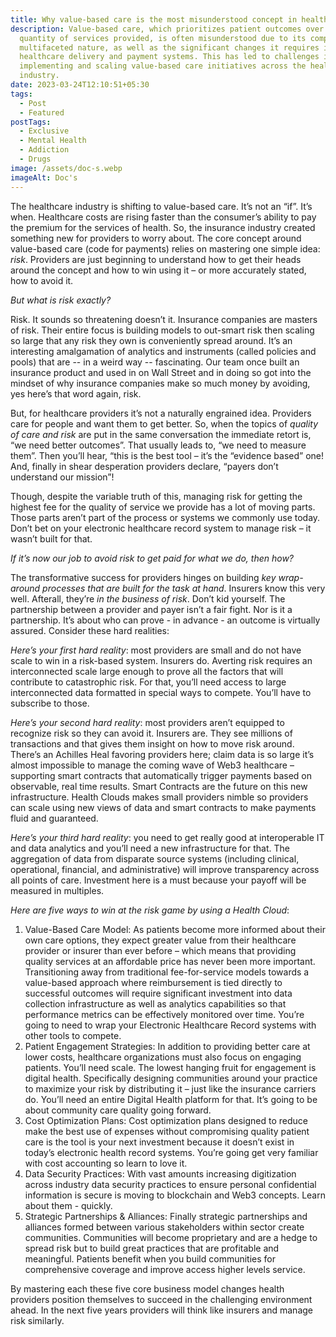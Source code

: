 ```yaml
---
title: Why value-based care is the most misunderstood concept in healthcare.
description: Value-based care, which prioritizes patient outcomes over the
  quantity of services provided, is often misunderstood due to its complex and
  multifaceted nature, as well as the significant changes it requires in
  healthcare delivery and payment systems. This has led to challenges in
  implementing and scaling value-based care initiatives across the healthcare
  industry.
date: 2023-03-24T12:10:51+05:30
tags:
  - Post
  - Featured
postTags:
  - Exclusive
  - Mental Health
  - Addiction
  - Drugs
image: /assets/doc-s.webp
imageAlt: Doc's
---
```

The healthcare industry is shifting to value-based care. It’s not an “if”. It’s when. Healthcare costs are rising faster than the consumer’s ability to pay the premium for the services of health. So, the insurance industry created something new for providers to worry about. The core concept around value-based care (code for payments) relies on mastering one simple idea: *risk*. Providers are just beginning to understand how to get their heads around the concept and how to win using it – or more accurately stated, how to avoid it.

*But what is risk exactly?*

Risk. It sounds so threatening doesn’t it. Insurance companies are masters of risk. Their entire focus is building models to out-smart risk then scaling so large that any risk they own is conveniently spread around. It’s an interesting amalgamation of analytics and instruments (called policies and pools) that are -- in a weird way -- fascinating. Our team once built an insurance product and used in on Wall Street and in doing so got into the mindset of why insurance companies make so much money by avoiding, yes here’s that word again, risk.

But, for healthcare providers it’s not a naturally engrained idea. Providers care for people and want them to get better. So, when the topics of *quality of care and risk* are put in the same conversation the immediate retort is, “we need better outcomes”. That usually leads to, “we need to measure them”. Then you’ll hear, “this is the best tool – it’s the “evidence based” one! And, finally in shear desperation providers declare, “payers don’t understand our mission”!

Though, despite the variable truth of this, managing risk for getting the highest fee for the quality of service we provide has a lot of moving parts. Those parts aren’t part of the process or systems we commonly use today. Don’t bet on your electronic healthcare record system to manage risk – it wasn’t built for that.

*If it’s now our job to avoid risk to get paid for what we do, then how?*

The transformative success for providers hinges on building *key wrap-around processes that are built for the task at hand*. Insurers know this very well. Afterall, they’re *in* *the business of risk*. Don’t kid yourself. The partnership between a provider and payer isn’t a fair fight. Nor is it a partnership. It’s about who can prove - in advance - an outcome is virtually assured. Consider these hard realities:

*Here’s your first hard reality*: most providers are small and do not have scale to win in a risk-based system. Insurers do. Averting risk requires an interconnected scale large enough to prove all the factors that will contribute to catastrophic risk. For that, you’ll need access to large interconnected data formatted in special ways to compete. You’ll have to subscribe to those.

*Here’s your second hard reality*: most providers aren’t equipped to recognize risk so they can avoid it. Insurers are. They see millions of transactions and that gives them insight on how to move risk around. There’s an Achilles Heal favoring providers here; claim data is so large it’s almost impossible to manage the coming wave of Web3 healthcare – supporting smart contracts that automatically trigger payments based on observable, real time results. Smart Contracts are the future on this new infrastructure. Health Clouds makes small providers nimble so providers can scale using new views of data and smart contracts to make payments fluid and guaranteed.

*Here’s your third hard reality*: you need to get really good at interoperable IT and data analytics and you’ll need a new infrastructure for that. The aggregation of data from disparate source systems (including clinical, operational, financial, and administrative) will improve transparency across all points of care. Investment here is a must because your payoff will be measured in multiples.

*Here are five ways to win at the risk game by using a Health Cloud*:

1. Value-Based Care Model: As patients become more informed about their own care options, they expect greater value from their healthcare provider or insurer than ever before – which means that providing quality services at an affordable price has never been more important. Transitioning away from traditional fee-for-service models towards a value-based approach where reimbursement is tied directly to successful outcomes will require significant investment into data collection infrastructure as well as analytics capabilities so that performance metrics can be effectively monitored over time. You’re going to need to wrap your Electronic Healthcare Record systems with other tools to compete.
2. Patient Engagement Strategies: In addition to providing better care at lower costs, healthcare organizations must also focus on engaging patients. You’ll need scale. The lowest hanging fruit for engagement is digital health. Specifically designing communities around your practice to maximize your risk by distributing it – just like the insurance carriers do. You’ll need an entire Digital Health platform for that. It’s going to be about community care quality going forward.
3. Cost Optimization Plans: Cost optimization plans designed to reduce make the best use of expenses without compromising quality patient care is the tool is your next investment because it doesn’t exist in today’s electronic health record systems. You’re going get very familiar with cost accounting so learn to love it.
4. Data Security Practices: With vast amounts increasing digitization across industry data security practices to ensure personal confidential information is secure is moving to blockchain and Web3 concepts. Learn about them - quickly.
5. Strategic Partnerships & Alliances: Finally strategic partnerships and alliances formed between various stakeholders within sector create communities. Communities will become proprietary and are a hedge to spread risk but to build great practices that are profitable and meaningful. Patients benefit when you build communities for comprehensive coverage and improve access higher levels service.

By mastering each these five core business model changes health providers position themselves to succeed in the challenging environment ahead. In the next five years providers will think like insurers and manage risk similarly.